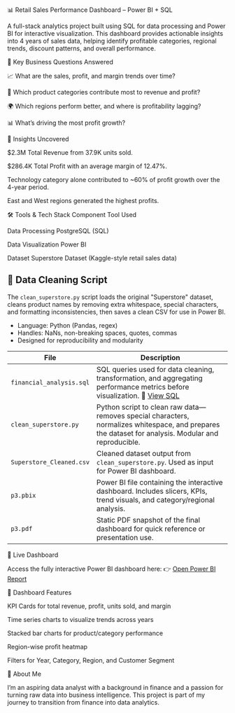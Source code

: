 📊 Retail Sales Performance Dashboard – Power BI + SQL

A full-stack analytics project built using SQL for data processing and Power BI for interactive visualization. This dashboard provides actionable insights into 4 years of sales data, helping identify profitable categories, regional trends, discount patterns, and overall performance.

🧠 Key Business Questions Answered

📈 What are the sales, profit, and margin trends over time?

🧾 Which product categories contribute most to revenue and profit?

🌍 Which regions perform better, and where is profitability lagging?

📊 What’s driving the most profit growth?

🚀 Insights Uncovered

$2.3M Total Revenue from 37.9K units sold.

$286.4K Total Profit with an average margin of 12.47%.

Technology category alone contributed to ~60% of profit growth over the 4-year period.

East and West regions generated the highest profits.

🛠️ Tools & Tech Stack Component	Tool Used

Data Processing	PostgreSQL (SQL)

Data Visualization	Power BI

Dataset	Superstore Dataset (Kaggle-style retail sales data)

## 🔧 Data Cleaning Script

The `clean_superstore.py` script loads the original "Superstore" dataset, cleans product names by removing extra whitespace, special characters, and formatting inconsistencies, then saves a clean CSV for use in Power BI.

- Language: Python (Pandas, regex)
- Handles: NaNs, non-breaking spaces, quotes, commas
- Designed for reproducibility and modularity


| File                     | Description                                                                                                                                           |
| ------------------------ | ----------------------------------------------------------------------------------------------------------------------------------------------------- |
| `financial_analysis.sql` | SQL queries used for data cleaning, transformation, and aggregating performance metrics before visualization. 🔗 [View SQL](./financial_analysis.sql) |
| `clean_superstore.py`    | Python script to clean raw data—removes special characters, normalizes whitespace, and prepares the dataset for analysis. Modular and reproducible.   |
| `Superstore_Cleaned.csv` | Cleaned dataset output from `clean_superstore.py`. Used as input for Power BI dashboard.                                                              |
| `p3.pbix`                | Power BI file containing the interactive dashboard. Includes slicers, KPIs, trend visuals, and category/regional analysis.                            |
| `p3.pdf`                 | Static PDF snapshot of the final dashboard for quick reference or presentation use.                                                                   |


🔗 Live Dashboard

Access the fully interactive Power BI dashboard here:
👉 [Open Power BI Report](https://app.powerbi.com/groups/me/reports/9a1ea984-3200-4827-9905-dca2399fe0ca/cca3bfa911b9dadf3896?experience=power-bi)

🧩 Dashboard Features

KPI Cards for total revenue, profit, units sold, and margin

Time series charts to visualize trends across years

Stacked bar charts for product/category performance

Region-wise profit heatmap

Filters for Year, Category, Region, and Customer Segment

💼 About Me

I’m an aspiring data analyst with a background in finance and a passion for turning raw data into business intelligence. This project is part of my journey to transition from finance into data analytics.
